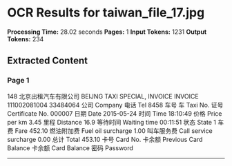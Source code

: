 # OCR Results for taiwan_file_17.jpg

**Processing Time:** 28.02 seconds
**Pages:** 1
**Input Tokens:** 1231
**Output Tokens:** 234

## Extracted Content

### Page 1

<watermark>148<watermark> 北京出租汽车有限公司 BEIJNG TAXI SPECIAL, INVOICE INVOICE 111002081004 33484064 公司 Company 电话 Tel 8458 车号 车 Taxi No. 证号 Certificate No. 000007 日期 Date 2015-05-24 时间 Time 18:10:49 价格 Price per km 3.45 里程 Distance 16.9 等待时间 Waiting time 00:11:51 状态 State 1 车费 Fare 452.10 燃油附加费 Fuel oil surcharge 1.00 叫车服务费 Call service surcharge 0.00 总计 Total 453.10 卡号 Card No. 卡余额 Previous Card Balance 卡余额 Card Balance 密码 Password

---

